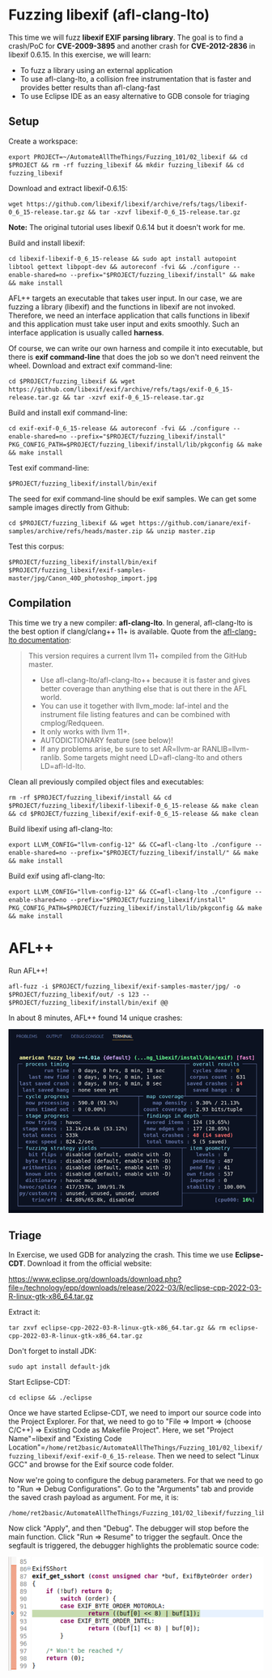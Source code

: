 # Fuzzing libexif (afl-clang-lto)

This time we will fuzz **libexif EXIF parsing library**. The goal is to find a crash/PoC for **CVE-2009-3895** and another crash for **CVE-2012-2836** in libexif 0.6.15. In this exercise, we will learn:

- To fuzz a library using an external application
- To use afl-clang-lto, a collision free instrumentation that is faster and provides better results than afl-clang-fast
- To use Eclipse IDE as an easy alternative to GDB console for triaging

## Setup

Create a workspace:

```shell
export PROJECT=~/AutomateAllTheThings/Fuzzing_101/02_libexif && cd $PROJECT && rm -rf fuzzing_libexif && mkdir fuzzing_libexif && cd fuzzing_libexif
```

Download and extract libexif-0.6.15:

```shell
wget https://github.com/libexif/libexif/archive/refs/tags/libexif-0_6_15-release.tar.gz && tar -xzvf libexif-0_6_15-release.tar.gz
```

**Note:** The original tutorial uses libexif 0.6.14 but it doesn't work for me.

Build and install libexif:

```shell
cd libexif-libexif-0_6_15-release && sudo apt install autopoint libtool gettext libpopt-dev && autoreconf -fvi && ./configure --enable-shared=no --prefix="$PROJECT/fuzzing_libexif/install" && make && make install
```

AFL++ targets an executable that takes user input. In our case, we are fuzzing a library (libexif) and the functions in libexif are not invoked. Therefore, we need an interface application that calls functions in libexif and this application must take user input and exits smoothly. Such an interface application is usually called **harness**.

Of course, we can write our own harness and compile it into executable, but there is **exif command-line** that does the job so we don't need reinvent the wheel. Download and extract exif command-line:

```shell
cd $PROJECT/fuzzing_libexif && wget https://github.com/libexif/exif/archive/refs/tags/exif-0_6_15-release.tar.gz && tar -xzvf exif-0_6_15-release.tar.gz
```

Build and install exif command-line:

```shell
cd exif-exif-0_6_15-release && autoreconf -fvi && ./configure --enable-shared=no --prefix="$PROJECT/fuzzing_libexif/install" PKG_CONFIG_PATH=$PROJECT/fuzzing_libexif/install/lib/pkgconfig && make && make install
```

Test exif command-line:

```shell
$PROJECT/fuzzing_libexif/install/bin/exif
```

The seed for exif command-line should be exif samples. We can get some sample images directly from Github:

```shell
cd $PROJECT/fuzzing_libexif && wget https://github.com/ianare/exif-samples/archive/refs/heads/master.zip && unzip master.zip
```

Test this corpus:

```shell
$PROJECT/fuzzing_libexif/install/bin/exif $PROJECT/fuzzing_libexif/exif-samples-master/jpg/Canon_40D_photoshop_import.jpg
```

## Compilation

This time we try a new compiler: **afl-clang-lto**. In general, afl-clang-lto is the best option if  clang/clang++ 11+ is available. Quote from the [afl-clang-lto documentation](https://github.com/AFLplusplus/AFLplusplus/blob/stable/instrumentation/README.lto.md):

> This version requires a current llvm 11+ compiled from the GitHub master.
> - Use afl-clang-lto/afl-clang-lto++ because it is faster and gives better coverage than anything else that is out there in the AFL world.
> - You can use it together with llvm_mode: laf-intel and the instrument file listing features and can be combined with cmplog/Redqueen.
> - It only works with llvm 11+.
> - AUTODICTIONARY feature (see below)!
> - If any problems arise, be sure to set AR=llvm-ar RANLIB=llvm-ranlib. Some targets might need LD=afl-clang-lto and others LD=afl-ld-lto.

Clean all previously compiled object files and executables:

```shell
rm -rf $PROJECT/fuzzing_libexif/install && cd $PROJECT/fuzzing_libexif/libexif-libexif-0_6_15-release && make clean && cd $PROJECT/fuzzing_libexif/exif-exif-0_6_15-release && make clean
```

Build libexif using afl-clang-lto:

```shell
export LLVM_CONFIG="llvm-config-12" && CC=afl-clang-lto ./configure --enable-shared=no --prefix="$PROJECT/fuzzing_libexif/install/" && make && make install
```

Build exif using afl-clang-lto:

```shell
export LLVM_CONFIG="llvm-config-12" && CC=afl-clang-lto ./configure --enable-shared=no --prefix="$PROJECT/fuzzing_libexif/install" PKG_CONFIG_PATH=$PROJECT/fuzzing_libexif/install/lib/pkgconfig && make && make install
```

# AFL++

Run AFL++!

```shell
afl-fuzz -i $PROJECT/fuzzing_libexif/exif-samples-master/jpg/ -o $PROJECT/fuzzing_libexif/out/ -s 123 -- $PROJECT/fuzzing_libexif/install/bin/exif @@
```

In about 8 minutes, AFL++ found 14 unique crashes:

![AFL++](https://raw.githubusercontent.com/ret2basic/AutomateAllTheThings/main/Fuzzing_101/02_libexif/AFL.png)

## Triage

In Exercise, we used GDB for analyzing the crash. This time we use **Eclipse-CDT**. Download it from the official website:

https://www.eclipse.org/downloads/download.php?file=/technology/epp/downloads/release/2022-03/R/eclipse-cpp-2022-03-R-linux-gtk-x86_64.tar.gz

Extract it:

```shell
tar zxvf eclipse-cpp-2022-03-R-linux-gtk-x86_64.tar.gz && rm eclipse-cpp-2022-03-R-linux-gtk-x86_64.tar.gz
```

Don't forget to install JDK:

```shell
sudo apt install default-jdk
```

Start Eclipse-CDT:

```shell
cd eclipse && ./eclipse
```

Once we have started Eclipse-CDT, we need to import our source code into the Project Explorer. For that, we need to go to "File => Import => (choose C/C++) => Existing Code as Makefile Project". Here, we set "Project Name"=libexif and "Existing Code Location"=`/home/ret2basic/AutomateAllTheThings/Fuzzing_101/02_libexif/fuzzing_libexif/exif-exif-0_6_15-release`. Then we need to select "Linux GCC" and browse for the Exif source code folder.

Now we're going to configure the debug parameters. For that we need to go to "Run => Debug Configurations". Go to the "Arguments" tab and provide the saved crash payload as argument. For me, it is:

```
/home/ret2basic/AutomateAllTheThings/Fuzzing_101/02_libexif/fuzzing_libexif/out/default/crashes/id:000000,sig:11,src:000320,time:62014,execs:67639,op:havoc,rep:16
```

Now click "Apply", and then "Debug". The debugger will stop before the main function. Click "Run => Resume" to trigger the segfault. Once the segfault is triggered, the debugger highlights the problematic source code:

![Eclipse](https://raw.githubusercontent.com/ret2basic/AutomateAllTheThings/main/Fuzzing_101/02_libexif/Eclipse.png)
